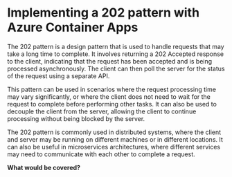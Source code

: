 # Implementing a 202 pattern with Azure Container Apps

The 202 pattern is a design pattern that is used to handle requests that may take a long time to complete. It involves returning a 202 Accepted response to the client, indicating that the request has been accepted and is being processed asynchronously. The client can then poll the server for the status of the request using a separate API.

This pattern can be used in scenarios where the request processing time may vary significantly, or where the client does not need to wait for the request to complete before performing other tasks. It can also be used to decouple the client from the server, allowing the client to continue processing without being blocked by the server.

The 202 pattern is commonly used in distributed systems, where the client and server may be running on different machines or in different locations. It can also be useful in microservices architectures, where different services may need to communicate with each other to complete a request.


__What would be covered?__